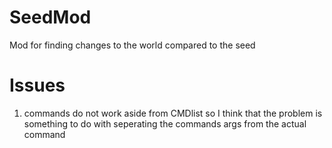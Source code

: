 # SeedMod
Mod for finding changes to the world compared to the seed

# Issues
1. commands do not work aside from CMDlist so I think that the problem is something
to do with seperating the commands args from the actual command
